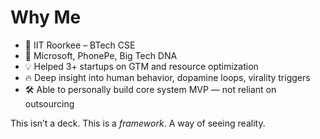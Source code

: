 # Why Me

- 🏫 IIT Roorkee – BTech CSE
- 🧠 Microsoft, PhonePe, Big Tech DNA
- 💡 Helped 3+ startups on GTM and resource optimization
- 🔥 Deep insight into human behavior, dopamine loops, virality triggers
- 🛠️ Able to personally build core system MVP — not reliant on outsourcing

This isn’t a deck. This is a *framework*. A way of seeing reality.